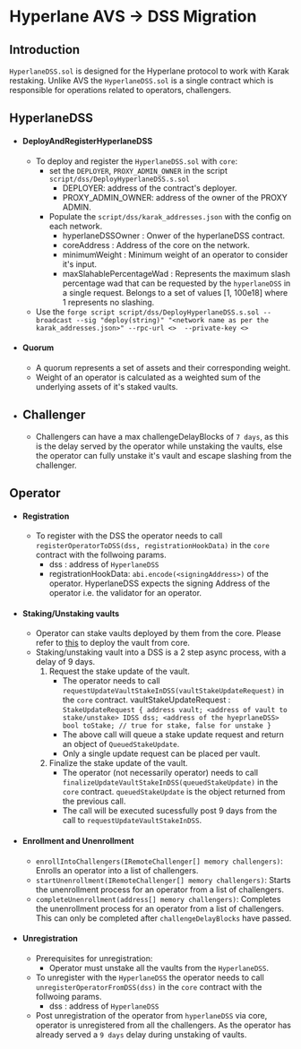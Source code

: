 # Hyperlane AVS -> DSS Migration

## Introduction

`HyperlaneDSS.sol` is designed for the Hyperlane protocol to work with Karak restaking. Unlike AVS the `HyperlaneDSS.sol` is a single contract which is responsible for operations related to operators, challengers.

## HyperlaneDSS

- #### DeployAndRegisterHyperlaneDSS
  - To deploy and register the `HyperlaneDSS.sol` with `core`:
    - set the `DEPLOYER`, `PROXY_ADMIN_OWNER` in the script `script/dss/DeployHyperlaneDSS.s.sol`
      - DEPLOYER: address of the contract's deployer.
      - PROXY_ADMIN_OWNER: address of the owner of the PROXY ADMIN.
    - Populate the `script/dss/karak_addresses.json` with the config on each network.
      - hyperlaneDSSOwner : Onwer of the hyperlaneDSS contract.
      - coreAddress : Address of the core on the network.
      - minimumWeight : Minimum weight of an operator to consider it's input.
      - maxSlahablePercentageWad : Represents the maximum slash percentage wad that can be requested by the `hyperlaneDSS` in a single request. Belongs to a set of values [1, 100e18] where 1 represents no slashing.
  - Use the `forge script script/dss/DeployHyperlaneDSS.s.sol --broadcast --sig "deploy(string)" "<network name as per the karak_addresses.json>" --rpc-url <>  --private-key <>`
- #### Quorum

  - A quorum represents a set of assets and their corresponding weight.
  - Weight of an operator is calculated as a weighted sum of the underlying assets of it's staked vaults.

- ## Challenger
  - Challengers can have a max challengeDelayBlocks of `7 days`, as this is the delay served by the operator while unstaking the vaults, else the operator can fully unstake it's vault and escape slashing from the challenger.

## Operator

- #### Registration

  - To register with the DSS the operator needs to call `registerOperatorToDSS(dss, registrationHookData)` in the `core` contract with the follwoing params.
    - dss : address of `HyperlaneDSS`
    - registrationHookData: `abi.encode(<signingAddress>)` of the operator. HyperlaneDSS expects the signing Address of the operator i.e. the validator for an operator.

- #### Staking/Unstaking vaults
  - Operator can stake vaults deployed by them from the core. Please refer to [this](https://docs.karak.network/developers/vaults/overview#vaults) to deploy the vault from core.
  - Staking/unstaking vault into a DSS is a 2 step async process, with a delay of 9 days.
    1. Request the stake update of the vault.
       - The operator needs to call `requestUpdateVaultStakeInDSS(vaultStakeUpdateRequest)` in the `core` contract.
         vaultStakeUpdateRequest : `StakeUpdateRequest {
        address vault; <address of vault to stake/unstake>
        IDSS dss; <address of the hyeprlaneDSS>
        bool toStake; // true for stake, false for unstake
    }`
       - The above call will queue a stake update request and return an object of `QueuedStakeUpdate`.
       - Only a single update request can be placed per vault.
    2. Finalize the stake update of the vault.
       - The operator (not necessarily operator) needs to call `finalizeUpdateVaultStakeInDSS(queuedStakeUpdate)` in the `core` contract. `queuedStakeUpdate` is the object returned from the previous call.
       - The call will be executed sucessfully post 9 days from the call to `requestUpdateVaultStakeInDSS`.
- #### Enrollment and Unenrollment

  - `enrollIntoChallengers(IRemoteChallenger[] memory challengers)`: Enrolls an operator into a list of challengers.
  - `startUnenrollment(IRemoteChallenger[] memory challengers)`: Starts the unenrollment process for an operator from a list of challengers.
  - `completeUnenrollment(address[] memory challengers)`: Completes the unenrollment process for an operator from a list of challengers. This can only be completed after `challengeDelayBlocks` have passed.

- #### Unregistration
  - Prerequisites for unregistration:
    - Operator must unstake all the vaults from the `HyperlaneDSS`.
  - To unregister with the `HyperlaneDSS` the operator needs to call `unregisterOperatorFromDSS(dss)` in the `core` contract with the follwoing params.
    - dss : address of `HyperlaneDSS`
  - Post unregistration of the operator from `hyperlaneDSS` via core, operator is unregistered from all the challengers. As the operator has already served a `9 days` delay during unstaking of vaults.
